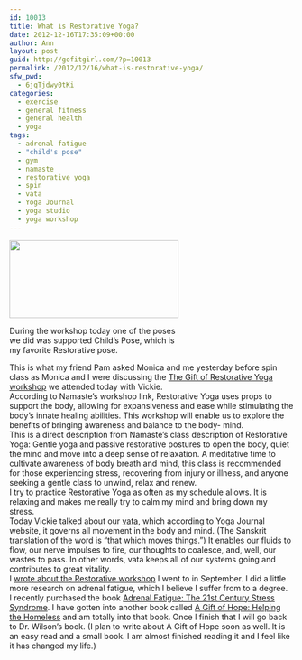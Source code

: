 ```yaml
---
id: 10013
title: What is Restorative Yoga?
date: 2012-12-16T17:35:09+00:00
author: Ann
layout: post
guid: http://gofitgirl.com/?p=10013
permalink: /2012/12/16/what-is-restorative-yoga/
sfw_pwd:
  - 6jqTjdwy0tKi
categories:
  - exercise
  - general fitness
  - general health
  - yoga
tags:
  - adrenal fatigue
  - "child's pose"
  - gym
  - namaste
  - restorative yoga
  - spin
  - vata
  - Yoga Journal
  - yoga studio
  - yoga workshop
---
```

<div id="attachment_10025" style="width: 310px" class="wp-caption alignleft">
  <a href="http://gofitgirl.com/?attachment_id=10025" rel="attachment wp-att-10025"><img class="size-medium wp-image-10025" title="supported child's pose" src="http://gofitgirl.com/wp-content/uploads/2012/12/supported-childs-pose-e1355707579201-300x138.jpg" alt="" width="300" height="138" /></a>
  
  <p class="wp-caption-text">
    During the workshop today one of the poses we did was supported Child&#8217;s Pose, which is my favorite Restorative pose.
  </p>
</div>

  
This is what my friend Pam asked Monica and me yesterday before spin class as Monica and I were discussing the [The Gift of Restorative Yoga workshop](http://namasteoakland.com/programs/workshops/restorative) we attended today with Vickie.  
According to Namaste&#8217;s workshop link, Restorative Yoga uses props to support the body, allowing for expansiveness and ease while stimulating the body’s innate healing abilities. This workshop will enable us to explore the benefits of bringing awareness and balance to the body- mind.  
This is a direct description from Namaste&#8217;s class description of Restorative Yoga: Gentle yoga and passive restorative postures to open the body, quiet the mind and move into a deep sense of relaxation. A meditative time to cultivate awareness of body breath and mind, this class is recommended for those experiencing stress, recovering from injury or illness, and anyone seeking a gentle class to unwind, relax and renew.  
I try to practice Restorative Yoga as often as my schedule allows. It is relaxing and makes me really try to calm my mind and bring down my stress.  
Today Vickie talked about our [vata](http://www.yogajournal.com/health/1448), which according to Yoga Journal website, it governs all movement in the body and mind. (The Sanskrit translation of the word is &#8220;that which moves things.&#8221;) It enables our fluids to flow, our nerve impulses to fire, our thoughts to coalesce, and, well, our wastes to pass. In other words, vata keeps all of our systems going and contributes to great vitality.  
I [wrote about the Restorative workshop](http://gofitgirl.com/?p=9699) I went to in September. I did a little more research on adrenal fatigue, which I believe I suffer from to a degree.  
I recently purchased the book [Adrenal Fatigue: The 21st Century Stress Syndrome](http://www.amazon.com/Adrenal-Fatigue-Century-Stress-Syndrome/dp/1890572152/ref=sr_1_1?s=books&ie=UTF8&qid=1355616180&sr=1-1&keywords=adrenal+fatigue). I have gotten into another book called [A Gift of Hope: Helping the Homeless](http://www.amazon.com/Gift-Hope-Helping-Homeless/dp/0345531361/ref=sr_1_1?s=books&ie=UTF8&qid=1355616327&sr=1-1&keywords=a+gift+of+hope+danielle+steel) and am totally into that book. Once I finish that I will go back to Dr. Wilson&#8217;s book. (I plan to write about A Gift of Hope soon as well. It is an easy read and a small book. I am almost finished reading it and I feel like it has changed my life.)